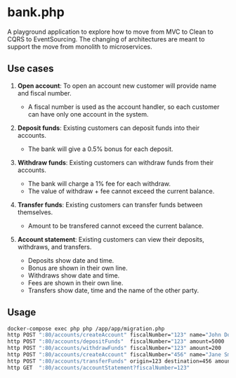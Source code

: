 # bank.php

A playground application to explore how to move from MVC to Clean to CQRS to EventSourcing.
The changing of architectures are meant to support the move from monolith to microservices.

## Use cases

1. **Open account**: To open an account new customer will provide name and fiscal number.

    - A fiscal number is used as the account handler, so each customer can have only one account in the system.

2. **Deposit funds**: Existing customers can deposit funds into their accounts.
    - The bank will give a 0.5% bonus for each deposit.
3. **Withdraw funds**: Existing customers can withdraw funds from their accounts.
    - The bank will charge a 1% fee for each withdraw.
    - The value of withdraw + fee cannot exceed the current balance.
4. **Transfer funds**: Existing customers can transfer funds between themselves.
    - Amount to be transfered cannot exceed the current balance.
5. **Account statement**: Existing customers can view their deposits, withdraws, and transfers.
    - Deposits show date and time.
    - Bonus are shown in their own line.
    - Withdraws show date and time.
    - Fees are shown in their own line.
    - Transfers show date, time and the name of the other party.

## Usage

```bash
docker-compose exec php php /app/app/migration.php
http POST ":80/accounts/createAccount" fiscalNumber="123" name="John Doe"
http POST ":80/accounts/depositFunds"  fiscalNumber="123" amount=5000
http POST ":80/accounts/withdrawFunds" fiscalNumber="123" amount=200
http POST ":80/accounts/createAccount" fiscalNumber="456" name="Jane Smith"
http POST ":80/accounts/transferFunds" origin=123 destination=456 amount=100
http GET  ":80/accounts/accountStatement?fiscalNumber=123"
```
